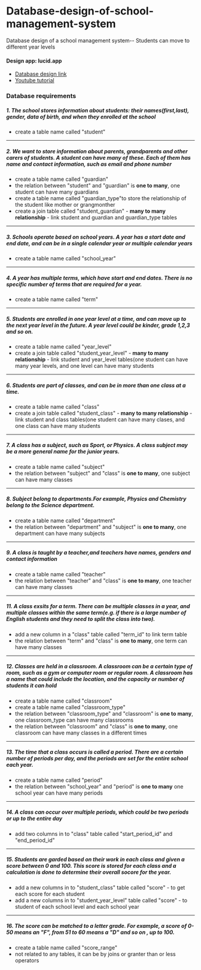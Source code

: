 # Database-design-of-school-management-system
Database design of a school management system-- Students can move to different year levels


#### Design app: **lucid.app**
- [Database design link](https://lucid.app/lucidchart/4a6e4e9a-f762-4ad0-8e10-a650465b0713/edit?beaconFlowId=0BDBC2A396664A3C&invitationId=inv_b1a1a729-c7da-4eab-865f-ccd5780a418b&page=0_0#)
- [Youtube tutorial](https://www.youtube.com/watch?v=1YPT6VH256w)

### Database requirements

##### 1. The school stores information about students: their names(first,last), gender, data of birth, and when they enrolled at the school
- create a table name called "student"
---


##### 2. We want to store information about parents, grandparents and other carers of students. A student can have many of these. Each of them has name and contact information, such as email and phone number
- create a table name called "guardian"
- the relation between "student" and "guardian" is **one to many**, one student can have many guardians
- create a table name called "guardian_type"to store the relationship of the student like mother or grangmonther
- create a join table called "student_guardian" - **many to many relationship** - link student and guardian and guardian_type tables
---

##### 3. Schools operate based on school years. A year has a start date and end date, and can be in a single calendar year or multiple calendar years
- create a table name called "school_year"
---
##### 4. A year has multiple terms, which have start and end dates. There is no specific number of terms that are required for a year.
- create a table name called "term"
---
##### 5. Students are enrolled in one year level at a time, and can move up to the next year level in the future. A year level could be kinder, grade 1,2,3 and so on.
- create a table name called "year_level"
- create a join table called "student_year_level" - **many to many relationship** - link student and year_level tables(one student can have many year levels, and one level can have many students
---
##### 6. Students are part of classes, and can be in more than one class at a time.
- create a table name called "class"
- create a join table called "student_class" - **many to many relationship** - link student and class tables(one student can have many clases, and one class can have many students
---
##### 7. A class has a subject, such as Sport, or Physics. A class subject may be a more general name for the junior years.
- create a table name called "subject"
- the relation between "subject" and "class" is **one to many**, one subject can have many classes
---
##### 8. Subject belong to departments.For example, Physics and Chemistry belong to the Science department.
- create a table name called "department"
- the relation between "department" and "subject" is **one to many**, one department can have many subjects
---
##### 9. A class is taught by a teacher,and teachers have names, genders and contact information
- create a table name called "teacher"
- the relation between "teacher" and "class" is **one to many**, one teacher can have many classes
---
##### 11. A class exsits for a term. There can be multiple classes in a year, and multiple classes within the same term(e.g. if there is a large number of English students and they need to split the class into two).
- add a new column in a "class" table called "term_id" to link term table
- the relation between "term" and "class" is **one to many**, one term can have many classes
---
##### 12. Classes are held in a classroom. A classroom can be a certain type of room, such as a gym or computer room or regular room. A classroom has a name that could include the location, and the capacity or number of students it can hold
- create a table name called "classroom"
- create a table name called "classroom_type"
- the relation between "classroom_type" and "classroom" is **one to many**, one classroom_type can have many classrooms
- the relation between "classroom" and "class" is **one to many**, one classroom can have many classes in a different times
---
##### 13. The time that a class occurs is called a period. There are a certain number of periods per day, and the periods are set for the entire school each year.
-  create a table name called "period"
-  the relation between "school_year" and "period" is **one to many** one school year can have many periods
---
##### 14. A class can occur over multiple periods, which could be two periods or up to the entire day
-  add two columns in to "class" table called "start_period_id" and "end_period_id"
---
##### 15. Students are garded based on their work in each class and given a score between 0 and 100. This score is stored for each class and a calculation is done to determine their overall socore for the year.
 - add a new columns in to "student_class" table called "score" - to get each score for each student 
 - add a new columns in to "student_year_level" table called "score" - to student of each school level and each school year
---
##### 16. The score can be matched to a letter grade. For example, a score of 0-50 means an "F", from 51 to 60 means a "D" and so on , up to 100.
- create a table name called "score_range"
- not related to any tables, it can be by joins or granter than or less operators 

